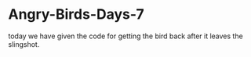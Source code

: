 # Angry-Birds-Days-7
today we have given the code for getting the bird back after it leaves the slingshot.
